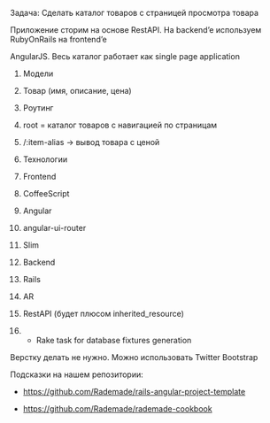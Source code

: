 Задача: Cделать каталог товаров с страницей просмотра товара 

Приложение сторим на основе RestAPI. На backend’e используем RubyOnRails на frontend’e 

AngularJS. Весь каталог работает как single page application

1. Модели

1. Товар (имя, описание, цена)

2. Роутинг

1. root = каталог товаров с навигацией по страницам

2. /:item-alias -> вывод товара с ценой

3. Технологии

1. Frontend

1. CoffeeScript

2. Angular

3. angular-ui-router

4. Slim

2. Backend

1. Rails

2. AR

3. RestAPI (будет плюсом inherited_resource)

4. + Rake task for database fixtures generation

Верстку делать не нужно. Можно использовать Twitter Bootstrap

Подсказки на нашем репозитории: 

- https://github.com/Rademade/rails-angular-project-template

- https://github.com/Rademade/rademade-cookbook